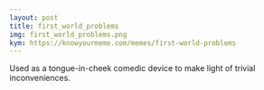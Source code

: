 ```yaml
---
layout: post
title: first_world_problems
img: first_world_problems.png
kym: https://knowyourmeme.com/memes/first-world-problems
---
```

Used as a tongue-in-cheek comedic device to make light of trivial inconveniences.
